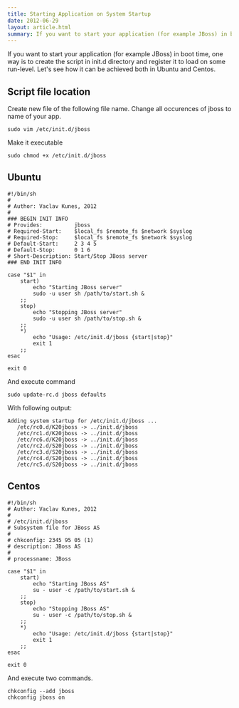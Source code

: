 ```yaml
---
title: Starting Application on System Startup
date: 2012-06-29
layout: article.html
summary: If you want to start your application (for example JBoss) in boot time, one way is to create the script in init.d directory. Let's see how it can be achieved both in Ubuntu and Centos.
---
```


If you want to start your application (for example JBoss) in boot time, one way is to create the script in init.d directory and register it to load on some run-level. Let's see how it can be achieved both in Ubuntu and Centos.

## Script file location

Create new file of the following file name. Change all occurences of jboss to name of your app.

    sudo vim /etc/init.d/jboss

Make it executable

    sudo chmod +x /etc/init.d/jboss

## Ubuntu

    #!/bin/sh
    #
    # Author: Vaclav Kunes, 2012
    #
    ### BEGIN INIT INFO
    # Provides:          jboss
    # Required-Start:    $local_fs $remote_fs $network $syslog
    # Required-Stop:     $local_fs $remote_fs $network $syslog
    # Default-Start:     2 3 4 5
    # Default-Stop:      0 1 6
    # Short-Description: Start/Stop JBoss server
    ### END INIT INFO

    case "$1" in
        start)
            echo "Starting JBoss server"
            sudo -u user sh /path/to/start.sh &
        ;;
        stop)
            echo "Stopping JBoss server"
            sudo -u user sh /path/to/stop.sh &
        ;;
        *)
            echo "Usage: /etc/init.d/jboss {start|stop}"
            exit 1
        ;;
    esac

    exit 0

And execute command

    sudo update-rc.d jboss defaults

With following output:

    Adding system startup for /etc/init.d/jboss ...
       /etc/rc0.d/K20jboss -> ../init.d/jboss
       /etc/rc1.d/K20jboss -> ../init.d/jboss
       /etc/rc6.d/K20jboss -> ../init.d/jboss
       /etc/rc2.d/S20jboss -> ../init.d/jboss
       /etc/rc3.d/S20jboss -> ../init.d/jboss
       /etc/rc4.d/S20jboss -> ../init.d/jboss
       /etc/rc5.d/S20jboss -> ../init.d/jboss

## Centos

    #!/bin/sh
    # Author: Vaclav Kunes, 2012
    #
    # /etc/init.d/jboss
    # Subsystem file for JBoss AS
    #
    # chkconfig: 2345 95 05 (1)
    # description: JBoss AS
    #
    # processname: JBoss

    case "$1" in
        start)
            echo "Starting JBoss AS"
            su - user -c /path/to/start.sh &
        ;;
        stop)
            echo "Stopping JBoss AS"
            su - user -c /path/to/stop.sh &
        ;;
        *)
            echo "Usage: /etc/init.d/jboss {start|stop}"
            exit 1
        ;;
    esac

    exit 0

And execute two commands.

    chkconfig --add jboss
    chkconfig jboss on
